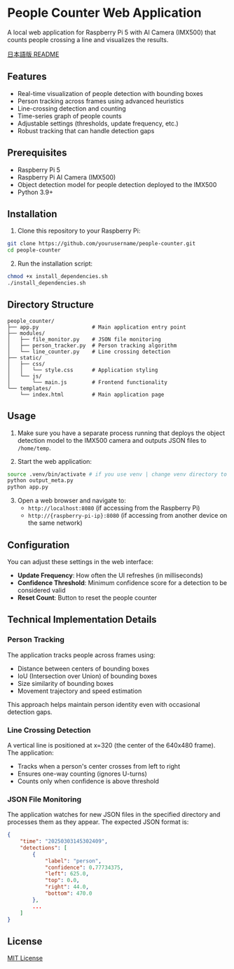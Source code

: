 # People Counter Web Application

A local web application for Raspberry Pi 5 with AI Camera (IMX500) that counts people crossing a line and visualizes the results.

[日本語版 README](README_ja.md)

## Features

- Real-time visualization of people detection with bounding boxes
- Person tracking across frames using advanced heuristics
- Line-crossing detection and counting
- Time-series graph of people counts
- Adjustable settings (thresholds, update frequency, etc.)
- Robust tracking that can handle detection gaps

## Prerequisites

- Raspberry Pi 5
- Raspberry Pi AI Camera (IMX500)
- Object detection model for people detection deployed to the IMX500
- Python 3.9+

## Installation

1. Clone this repository to your Raspberry Pi:

```bash
git clone https://github.com/yourusername/people-counter.git
cd people-counter
```

2. Run the installation script:

```bash
chmod +x install_dependencies.sh
./install_dependencies.sh
```

## Directory Structure

```
people_counter/
├── app.py                 # Main application entry point
├── modules/
│   ├── file_monitor.py    # JSON file monitoring
│   ├── person_tracker.py  # Person tracking algorithm
│   └── line_counter.py    # Line crossing detection
├── static/
│   ├── css/
│   │   └── style.css      # Application styling
│   └── js/
│       └── main.js        # Frontend functionality
└── templates/
    └── index.html         # Main application page
```

## Usage

1. Make sure you have a separate process running that deploys the object detection model to the IMX500 camera and outputs JSON files to `/home/temp`.

2. Start the web application:

```bash
source .venv/bin/activate # if you use venv | change venv directory to your environment
python output_meta.py
python app.py
```

3. Open a web browser and navigate to:
   - `http://localhost:8080` (if accessing from the Raspberry Pi)
   - `http://{raspberry-pi-ip}:8080` (if accessing from another device on the same network)

## Configuration

You can adjust these settings in the web interface:

- **Update Frequency**: How often the UI refreshes (in milliseconds)
- **Confidence Threshold**: Minimum confidence score for a detection to be considered valid
- **Reset Count**: Button to reset the people counter

## Technical Implementation Details

### Person Tracking

The application tracks people across frames using:

- Distance between centers of bounding boxes
- IoU (Intersection over Union) of bounding boxes
- Size similarity of bounding boxes
- Movement trajectory and speed estimation

This approach helps maintain person identity even with occasional detection gaps.

### Line Crossing Detection

A vertical line is positioned at x=320 (the center of the 640x480 frame). The application:

- Tracks when a person's center crosses from left to right
- Ensures one-way counting (ignores U-turns)
- Counts only when confidence is above threshold

### JSON File Monitoring

The application watches for new JSON files in the specified directory and processes them as they appear. The expected JSON format is:

```json
{
    "time": "20250303145302409",
    "detections": [
        {
            "label": "person",
            "confidence": 0.77734375,
            "left": 625.0,
            "top": 0.0,
            "right": 44.0,
            "bottom": 470.0
        },
        ...
    ]
}
```

## License

[MIT License](LICENSE)